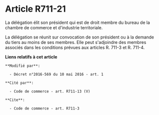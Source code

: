 # Article R711-21

La délégation élit son président qui est de droit membre du bureau de la chambre de commerce et d'industrie territoriale.

La délégation se réunit sur convocation de son président ou à la demande du tiers au moins de ses membres. Elle peut
s'adjoindre des membres associés dans les conditions prévues aux articles R. 711-3 et R. 711-4.

**Liens relatifs à cet article**

	**Modifié par**:

	  - Décret n°2016-569 du 10 mai 2016 - art. 1

	**Cité par**:

	  - Code de commerce - art. R711-13 (V)

	**Cite**:

	  - Code de commerce - art. R711-3
